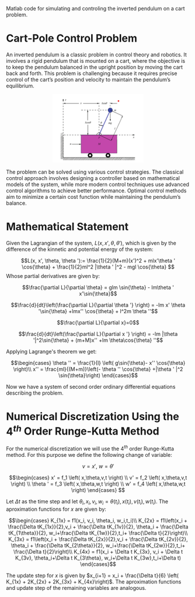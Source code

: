 Matlab code for simulating and controling the inverted pendulum on a cart problem.

# Cart-Pole Control Problem

An inverted pendulum is a classic problem in control theory and robotics. It involves a
rigid pendulum that is mounted on a cart, where the objective is to keep the pendulum
balanced in the upright position by moving the cart back and forth. This
problem is challenging because it requires precise control of the cart’s position and velocity
to maintain the pendulum’s equilibrium.

<p align="center">
  <img src="cartpole_draw.png" width="250" title="Cart with inverted pendulum system">
</p>


The problem can be solved using various control strategies. The classical control approach
involves designing a controller based on mathematical models of the system, while more modern
control techniques use advanced control algorithms to achieve better performance. Optimal control methods aim to minimize a certain cost function while maintaining the pendulum’s
balance.

# Mathematical Statement

Given the Lagrangian of the system, $L(x,x',\theta,\theta')$, which is given by the difference of the kinnetic and potential energy of the system:

$$L(x, x', \theta, \theta '):= \frac{1}{2}(M+m)(x')^2 + mlx'\theta ' \cos{\theta} + \frac{1}{2}ml^2 |\theta ' |^2 - mgl \cos{\theta} $$
Whose partial derivatives are given by:

$$\frac{\partial L}{\partial \theta} = glm \sin{\theta} - lm\theta ' x'\sin{\theta}$$

$$\frac{d}{dt}\left(\frac{\partial L}{\partial \theta '} \right) = -lm x' \theta '\sin{\theta} +lmx'' \cos{\theta}  + l^2m \theta ''$$

$$\frac{\partial L}{\partial x}=0$$

$$\frac{d}{dt}\left(\frac{\partial L}{\partial x '} \right) = -lm |\theta '|^2\sin{\theta}  + (m+M)x'' +lm \theta\cos{\theta} ''$$

Applying Lagrange's theorem we get:

$$\begin{cases}
\theta '' = \frac{1}{l} \left( g\sin{\theta}- x'' \cos{\theta} \right)\\
x'' =  \frac{ml}{(M+m)}\left(- \theta '' \cos{\theta} +|\theta ' |^2 \sin{\theta}\right)
\end{cases}$$

Now we have a system of second order ordinary differential equations describing the problem.


# Numerical Discretization Using the $\text{4}^{th}$ Order Runge-Kutta Method

For the numerical discretization we will use the $\text{4}^{th}$ order Runge-Kutta method. For this purpose we define the following change of variable:

$$v = x ' \text{, } w = \theta ' $$

$$\begin{cases}
x' = f_1 \left( x,\theta,v,t \right) \\
v' = f_2 \left( x,\theta,v,t \right) \\
\theta ' = f_3 \left( x,\theta,w,t \right) \\
w' = f_4 \left( x,\theta,w,t \right)
\end{cases}
$$

Let $\Delta t$ as the time step and let $\theta_i,x_i,v_i,w_i = \theta (t_i), x(t_i),v(t_i), w(t_i)$. The aproximation functions for $x$ are given by:

$$\begin{cases}
K_{1x} = f1(x_i, v_i, \theta_i, w_i,t_i)\\
K_{2x} = f1\left(x_i + \frac{\Delta tK_{1x}}{2},v_i + \frac{\Delta tK_{1v}}{2},
\theta_i + \frac{\Delta tK_{1\theta}}{2}, w_i+\frac{\Delta tK_{1w}}{2},t_i+ \frac{\Delta t}{2}\right)\\
K_{3x} = f1\left(x_i + \frac{\Delta tK_{2x}}{2},v_i + \frac{\Delta tK_{2v}}{2},
\theta_i + \frac{\Delta tK_{2\theta}}{2}, w_i+\frac{\Delta tK_{2w}}{2},t_i+ \frac{\Delta t}{2}\right)\\
K_{4x} = f1(x_i + \Delta t K_{3x}, v_i + \Delta t K_{3v}, \theta_i+\Delta t K_{3\theta}, w_i+\Delta t K_{3w},t_i+\Delta t)
\end{cases}$$

The update step for $x$ is given by $x_{i+1} = x_i + \frac{\Delta t}{6} \left( K_{1x} + 2K_{2x} + 2K_{3x} + K_{4x}\right)$.
The aproximation functions and update step of the remaining variables are analogous.



